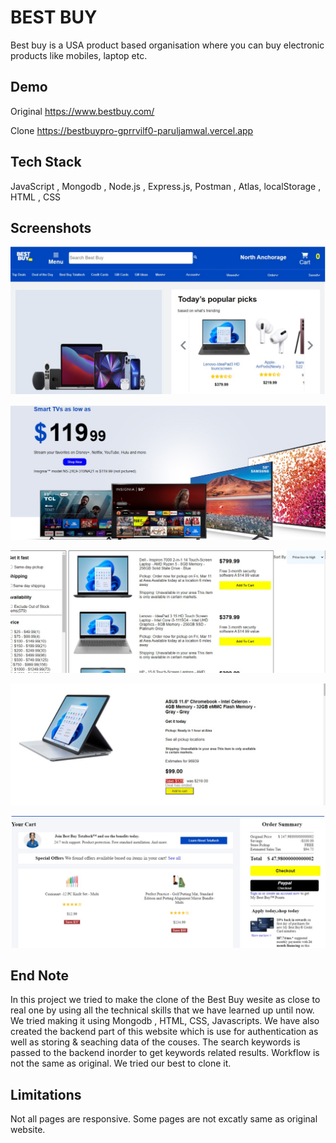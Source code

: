 
# BEST BUY
 
 Best buy is a USA product based organisation where you can buy electronic products like mobiles, laptop etc.

 




## Demo

Original https://www.bestbuy.com/

Clone https://bestbuypro-gprrvilf0-paruljamwal.vercel.app


## Tech Stack

 JavaScript , Mongodb , Node.js , Express.js, Postman , Atlas, localStorage , HTML , CSS 


## Screenshots

![App Screenshot](https://github.com/paruljamwal/Bestbuypro/blob/master/PICS/WhatsApp%20Image%202022-04-29%20at%203.33.23%20AM.jpeg?raw=true)

![App Screenshot](https://github.com/paruljamwal/Bestbuypro/blob/master/PICS/WhatsApp%20Image%202022-04-29%20at%203.34.07%20AM.jpeg?raw=true)

![App Screenshot](https://github.com/paruljamwal/Bestbuypro/blob/master/PICS/WhatsApp%20Image%202022-04-29%20at%203.34.50%20AM.jpeg?raw=true)

![App Screenshot](https://github.com/paruljamwal/Bestbuypro/blob/master/PICS/WhatsApp%20Image%202022-04-29%20at%203.38.42%20AM.jpeg?raw=true)

![App Screenshot](https://github.com/paruljamwal/Bestbuypro/blob/master/PICS/WhatsApp%20Image%202022-04-29%20at%203.39.27%20AM.jpeg?raw=true)






## End Note

In this project we tried to make the clone of the Best Buy wesite as close to real one by using all the technical skills that we have learned up until now. We tried making it using Mongodb ,  HTML, CSS, Javascripts. We have also created the backend part of this website which is use for authentication as well as storing & seaching data of the couses. The search keywords is passed to the backend inorder to get keywords related results. Workflow is not the same as original. We tried our best to clone it.
## Limitations
 
 Not all pages are responsive. Some pages are not excatly same as original website. 
